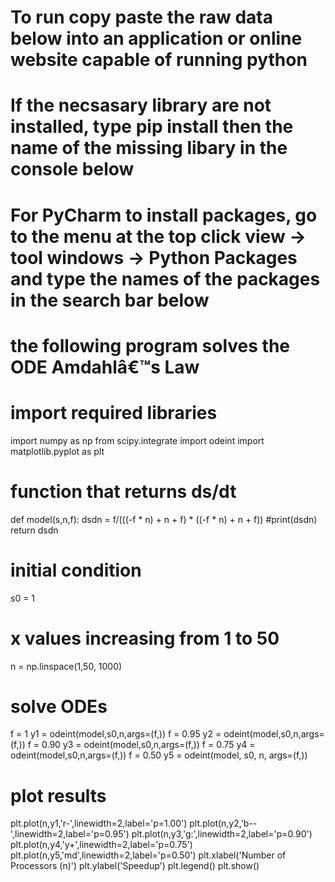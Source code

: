 # To run copy paste the raw data below into an application or online website capable of running python 
# If the necsasary library are not installed, type pip install then the name of the missing libary in the console below
# For PyCharm to install packages, go to the menu at the top click view -> tool windows -> Python Packages and type the names of the packages in the search bar below

# the following program solves the ODE Amdahlâ€™s Law

# import required libraries
import numpy as np
from scipy.integrate import odeint
import matplotlib.pyplot as plt

# function that returns ds/dt
def model(s,n,f):
    dsdn = f/(((-f * n) + n + f) * ((-f * n) + n + f))
    #print(dsdn)
    return dsdn

# initial condition
s0 = 1

# x values increasing from 1 to 50
n = np.linspace(1,50, 1000)
# solve ODEs
f = 1
y1 = odeint(model,s0,n,args=(f,))
f = 0.95
y2 = odeint(model,s0,n,args=(f,))
f = 0.90
y3 = odeint(model,s0,n,args=(f,))
f = 0.75
y4 = odeint(model,s0,n,args=(f,))
f = 0.50
y5 = odeint(model, s0, n, args=(f,))

# plot results
plt.plot(n,y1,'r-',linewidth=2,label='p=1.00')
plt.plot(n,y2,'b--',linewidth=2,label='p=0.95')
plt.plot(n,y3,'g:',linewidth=2,label='p=0.90')
plt.plot(n,y4,'y+',linewidth=2,label='p=0.75')
plt.plot(n,y5,'md',linewidth=2,label='p=0.50')
plt.xlabel('Number of Processors (n)')
plt.ylabel('Speedup')
plt.legend()
plt.show()

